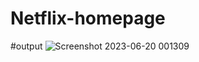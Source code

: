 # Netflix-homepage

#output
![Screenshot 2023-06-20 001309](https://github.com/123shahan/Netflix-homepage/assets/102419339/91ba7537-4603-4ce0-8c73-e3d256be66d1)
